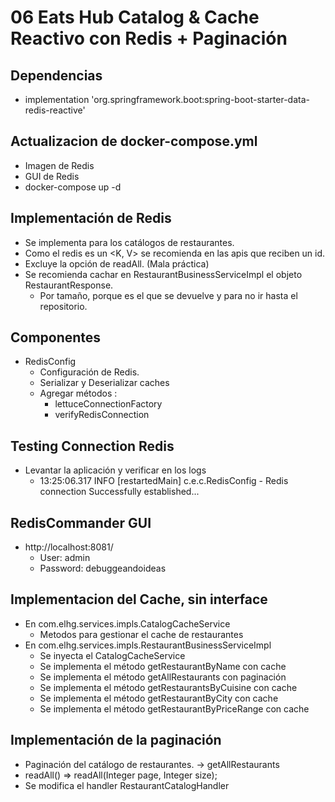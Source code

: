 # 06 Eats Hub Catalog & Cache Reactivo con Redis + Paginación

## Dependencias
- implementation 'org.springframework.boot:spring-boot-starter-data-redis-reactive'


## Actualizacion de docker-compose.yml
- Imagen de Redis
- GUI de Redis
- docker-compose up -d

## Implementación de Redis
- Se implementa para los catálogos de restaurantes.
- Como el redis es un <K, V> se recomienda en las apis que reciben un id.
- Excluye la opción de readAll. (Mala práctica)
- Se recomienda cachar en RestaurantBusinessServiceImpl el objeto RestaurantResponse.
  - Por tamaño, porque es el que se devuelve y para no ir hasta el repositorio.

## Componentes
- RedisConfig
  - Configuración de Redis.
  - Serializar y Deserializar caches
  - Agregar métodos : 
    - lettuceConnectionFactory
    - verifyRedisConnection

## Testing Connection Redis
- Levantar la aplicación y verificar en los logs
  - 13:25:06.317 INFO  [restartedMain] c.e.c.RedisConfig - Redis connection Successfully established...

## RedisCommander GUI
- http://localhost:8081/
  - User: admin
  - Password: debuggeandoideas

## Implementacion del Cache, sin interface
- En com.elhg.services.impls.CatalogCacheService
  - Metodos para gestionar el cache de restaurantes
- En com.elhg.services.impls.RestaurantBusinessServiceImpl
  - Se inyecta el CatalogCacheService
  - Se implementa el método getRestaurantByName con cache
  - Se implementa el método getAllRestaurants con paginación
  - Se implementa el método getRestaurantsByCuisine con cache
  - Se implementa el método getRestaurantByCity con cache
  - Se implementa el método getRestaurantByPriceRange con cache

## Implementación de la paginación
- Paginación del catálogo de restaurantes. -> getAllRestaurants
- readAll() => readAll(Integer page, Integer size);
- Se modifica el handler RestaurantCatalogHandler
